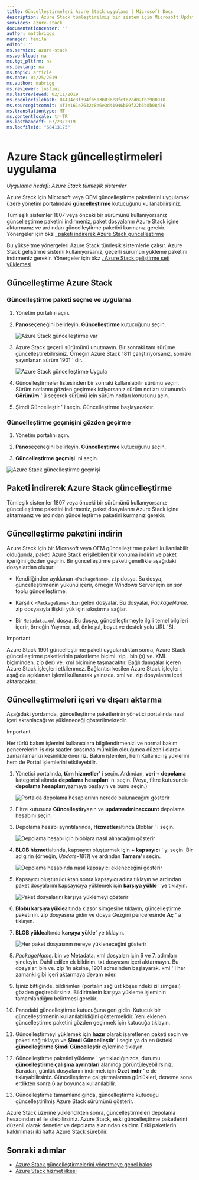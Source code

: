 ```yaml
---
title: Güncelleştirmeleri Azure Stack uygulama | Microsoft Docs
description: Azure Stack tümleştirilmiş bir sistem için Microsoft Update paketlerini içeri aktarmayı ve yüklemeyi öğrenin.
services: azure-stack
documentationcenter: ''
author: mattbriggs
manager: femila
editor: ''
ms.service: azure-stack
ms.workload: na
ms.tgt_pltfrm: na
ms.devlang: na
ms.topic: article
ms.date: 04/25/2019
ms.author: mabrigg
ms.reviewer: justini
ms.lastreviewed: 02/11/2019
ms.openlocfilehash: 04494c3f394fb5a3b836c8fcf67cd02fb2900910
ms.sourcegitcommit: 4f3e161e7632c8a6e3d41946b09f22b5bdb08d36
ms.translationtype: MT
ms.contentlocale: tr-TR
ms.lasthandoff: 07/23/2019
ms.locfileid: "68413175"
---
```

# <a name="apply-updates-in-azure-stack"></a>Azure Stack güncelleştirmeleri uygulama

*Uygulama hedefi: Azure Stack tümleşik sistemler*

Azure Stack için Microsoft veya OEM güncelleştirme paketlerini uygulamak üzere yönetim portalındaki **güncelleştirme** kutucuğunu kullanabilirsiniz.

Tümleşik sistemler 1807 veya önceki bir sürümünü kullanıyorsanız güncelleştirme paketini indirmeniz, paket dosyalarını Azure Stack içine aktarmanız ve ardından güncelleştirme paketini kurmanız gerekir. Yönergeler için bkz [. paketi indirerek Azure Stack güncelleştirme](#update-azure-stack-by-downloading-the-package)

Bu yükseltme yönergeleri Azure Stack tümleşik sistemlerle çalışır. Azure Stack geliştirme sistemi kullanıyorsanız, geçerli sürümün yükleme paketini indirmeniz gerekir. Yönergeler için bkz [. Azure Stack geliştirme seti yüklemesi](../asdk/asdk-install.md)

## <a name="update-azure-stack"></a>Güncelleştirme Azure Stack

### <a name="select-and-apply-an-update-package"></a>Güncelleştirme paketi seçme ve uygulama

1. Yönetim portalını açın.

2. **Pano**seçeneğini belirleyin. **Güncelleştirme** kutucuğunu seçin.

    ![Azure Stack güncelleştirme var](media/azure-stack-apply-updates/azure-stack-updates-1901-dashboard.png)

3. Azure Stack geçerli sürümünü unutmayın. Bir sonraki tam sürüme güncelleştirebilirsiniz. Örneğin Azure Stack 1811 çalıştırıyorsanız, sonraki yayınlanan sürüm 1901 ' dir.

    ![Azure Stack güncelleştirme Uygula](media/azure-stack-apply-updates/azure-stack-updates-1901-updateavailable.png)

4. Güncelleştirmeler listesinden bir sonraki kullanılabilir sürümü seçin. Sürüm notlarını gözden geçirmek istiyorsanız sürüm notları sütununda **Görünüm** ' ü seçerek sürümü için sürüm notları konusunu açın.

5. Şimdi Güncelleştir ' i seçin. Güncelleştirme başlayacaktır.

### <a name="review-update-history"></a>Güncelleştirme geçmişini gözden geçirme

1. Yönetim portalını açın.

2. **Pano**seçeneğini belirleyin. **Güncelleştirme** kutucuğunu seçin.

3. **Güncelleştirme geçmişi**' ni seçin.

![Azure Stack güncelleştirme geçmişi](media/azure-stack-apply-updates/azure-stack-update-history.PNG)

## <a name="update-azure-stack-by-downloading-the-package"></a>Paketi indirerek Azure Stack güncelleştirme

Tümleşik sistemler 1807 veya önceki bir sürümünü kullanıyorsanız güncelleştirme paketini indirmeniz, paket dosyalarını Azure Stack içine aktarmanız ve ardından güncelleştirme paketini kurmanız gerekir.

## <a name="download-the-update-package"></a>Güncelleştirme paketini indirin

Azure Stack için bir Microsoft veya OEM güncelleştirme paketi kullanılabilir olduğunda, paketi Azure Stack erişilebilen bir konuma indirin ve paket içeriğini gözden geçirin. Bir güncelleştirme paketi genellikle aşağıdaki dosyalardan oluşur:

- Kendiliğinden ayıklanan `<PackageName>.zip` dosya. Bu dosya, güncelleştirmenin yükünü içerir, örneğin Windows Server için en son toplu güncelleştirme.

- Karşılık `<PackageName>.bin` gelen dosyalar. Bu dosyalar, *PackageName*. zip dosyasıyla ilişkili yük için sıkıştırma sağlar.

- Bir `Metadata.xml` dosya. Bu dosya, güncelleştirmeyle ilgili temel bilgileri içerir, örneğin Yayımcı, ad, önkoşul, boyut ve destek yolu URL 'SI.

> [!IMPORTANT]  
> Azure Stack 1901 güncelleştirme paketi uygulandıktan sonra, Azure Stack güncelleştirme paketlerinin paketleme biçimi. zip,. bin (s) ve. XML biçiminden. zip (ler) ve. xml biçimine taşınacaktır. Bağlı damgalar içeren Azure Stack işleçleri etkilenmez. Bağlantısı kesilen Azure Stack işleçleri, aşağıda açıklanan işlemi kullanarak yalnızca. xml ve. zip dosyalarını içeri aktaracaktır.

## <a name="import-and-install-updates"></a>Güncelleştirmeleri içeri ve dışarı aktarma

Aşağıdaki yordamda, güncelleştirme paketlerinin yönetici portalında nasıl içeri aktarılacağı ve yükleneceği gösterilmektedir.

> [!IMPORTANT]  
> Her türlü bakım işlemini kullanıcılara bilgilendirmenizi ve normal bakım pencerelerini iş dışı saatler sırasında mümkün olduğunca düzenli olarak zamanlamanızı kesinlikle öneririz. Bakım işlemleri, hem Kullanıcı iş yüklerini hem de Portal işlemlerini etkileyebilir.

1. Yönetici portalında, **tüm hizmetler**' i seçin. Ardından, **veri + depolama** kategorisi altında **depolama hesapları**' nı seçin. (Veya, filtre kutusunda **depolama hesapları**yazmaya başlayın ve bunu seçin.)

    ![Portalda depolama hesaplarının nerede bulunacağını gösterir](media/azure-stack-apply-updates/ApplyUpdates1.png)

2. Filtre kutusuna **Güncelleştir**yazın ve **updateadminaccount** depolama hesabını seçin.

3. Depolama hesabı ayrıntılarında, **Hizmetler**altında Bloblar ' ı seçin.
 
    ![Depolama hesabı için bloblara nasıl alınacağını gösterir](media/azure-stack-apply-updates/ApplyUpdates3.png) 

4. **BLOB hizmeti**altında, kapsayıcı oluşturmak Için **+ kapsayıcı** ' yı seçin. Bir ad girin (örneğin, *Update-1811*) ve ardından **Tamam**' ı seçin.
 
     ![Depolama hesabında nasıl kapsayıcı ekleneceğini gösterir](media/azure-stack-apply-updates/ApplyUpdates4.png)

5. Kapsayıcı oluşturulduktan sonra kapsayıcı adına tıklayın ve ardından paket dosyalarını kapsayıcıya yüklemek için **karşıya yükle** ' ye tıklayın.
 
    ![Paket dosyalarını karşıya yüklemeyi gösterir](media/azure-stack-apply-updates/ApplyUpdates5.png)

6. **Blobu karşıya yükle**altında klasör simgesine tıklayın, güncelleştirme paketinin. zip dosyasına gidin ve dosya Gezgini penceresinde **Aç** ' a tıklayın.
  
7. **BLOB yükle**altında **karşıya yükle**' ye tıklayın.
  
    ![Her paket dosyasının nereye yükleneceğini gösterir](media/azure-stack-apply-updates/ApplyUpdates6.png)

8. *PackageName*. bin ve Metadata. xml dosyaları için 6 ve 7. adımları yineleyin. Dahil edilen ek bildirim. txt dosyasını içeri aktarmayın. Bu dosyalar. bin ve. zip 'in aksine, 1901 adresinden başlayarak. xml ' i her zamanki gibi içeri aktarmaya devam eder.

9. İşiniz bittiğinde, bildirimleri (portalın sağ üst köşesindeki zil simgesi) gözden geçirebilirsiniz. Bildirimlerin karşıya yükleme işleminin tamamlandığını belirtmesi gerekir.
10. Panodaki güncelleştirme kutucuğuna geri gidin. Kutucuk bir güncelleştirmenin kullanılabildiğini göstermelidir. Yeni eklenen güncelleştirme paketini gözden geçirmek için kutucuğa tıklayın.
11. Güncelleştirmeyi yüklemek için **hazır** olarak işaretlenen paketi seçin ve paketi sağ tıklayın ve **Şimdi Güncelleştir**' i seçin ya da en üstteki **güncelleştirme Şimdi Güncelleştir** eylemine tıklayın.
12. Güncelleştirme paketini yükleme ' ye tıkladığınızda, durumu **güncelleştirme çalışma ayrıntıları** alanında görüntüleyebilirsiniz. Buradan, günlük dosyalarını indirmek için **Özet indir** ' e de tıklayabilirsiniz. Güncelleştirme çalıştırmalarının günlükleri, deneme sona erdikten sonra 6 ay boyunca kullanılabilir. 
13. Güncelleştirme tamamlandığında, güncelleştirme kutucuğu güncelleştirilmiş Azure Stack sürümünü gösterir.

Azure Stack üzerine yüklendikten sonra, güncelleştirmeleri depolama hesabından el ile silebilirsiniz. Azure Stack, eski güncelleştirme paketlerini düzenli olarak denetler ve depolama alanından kaldırır. Eski paketlerin kaldırılması iki hafta Azure Stack sürebilir.

## <a name="next-steps"></a>Sonraki adımlar

- [Azure Stack güncelleştirmelerini yönetmeye genel bakış](azure-stack-updates.md)
- [Azure Stack hizmet ilkesi](azure-stack-servicing-policy.md)
